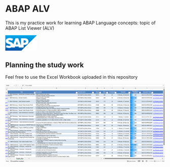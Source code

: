 # ABAP ALV
This is my practice work for learning ABAP Language concepts: topic of ABAP List Viewer (ALV)

<img src="sap_logo.png" alt="SAP Logo" width="100">

## Planning the study work
Feel free to use the Excel Workbook uploaded in this repository

<img src="20241127_172752_KvG.png" alt="Excel Planning" width="1200">
